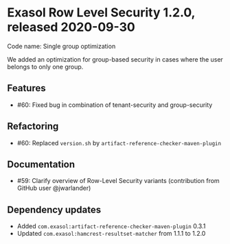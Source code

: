 # Exasol Row Level Security 1.2.0, released 2020-09-30

Code name: Single group optimization

We added an optimization for group-based security in cases where the user belongs to only one group.

## Features

* #60: Fixed bug in combination of tenant-security and group-security

## Refactoring

* #60: Replaced `version.sh` by `artifact-reference-checker-maven-plugin`

## Documentation

* #59: Clarify overview of Row-Level Security variants
       (contribution from GitHub user @jwarlander)

## Dependency updates
 
* Added `com.exasol:artifact-reference-checker-maven-plugin` 0.3.1
* Updated `com.exasol:hamcrest-resultset-matcher` from 1.1.1 to 1.2.0